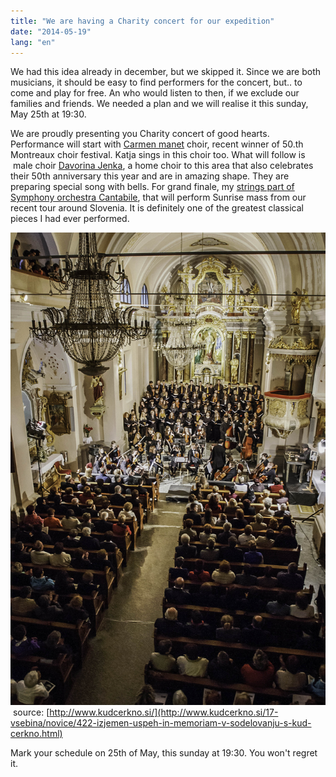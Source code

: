 ```yaml
---
title: "We are having a Charity concert for our expedition"
date: "2014-05-19"
lang: "en"
---
```


We had this idea already in december, but we skipped it. Since we are both musicians, it should be easy to find performers for the concert, but.. to come and play for free. An who would listen to then, if we exclude our families and friends. We needed a plan and we will realise it this sunday, May 25th at 19:30.

We are proudly presenting you Charity concert of good hearts. Performance will start with [Carmen manet](https://www.facebook.com/Carmen.manet?fref=ts "Carmen manet") choir, recent winner of 50.th Montreaux choir festival. Katja sings in this choir too. What will follow is  male choir [Davorina Jenka](www.kud-dj.si/ "MPZ Davorina Jenka"), a home choir to this area that also celebrates their 50th anniversary this year and are in amazing shape. They are preparing special song with bells. For grand finale, my [strings part of Symphony orchestra Cantabile](https://www.facebook.com/pages/KD-Simfoni%C4%8Dni-orkester-Cantabile/107724685976492?fref=ts "Cantabile"), that will perform Sunrise mass from our recent tour around Slovenia. It is definitely one of the greatest classical pieces I had ever performed.

![memoriam-](../images/memoriam-.jpg) source: [http://www.kudcerkno.si/](http://www.kudcerkno.si/17-vsebina/novice/422-izjemen-uspeh-in-memoriam-v-sodelovanju-s-kud-cerkno.html)

Mark your schedule on 25th of May, this sunday at 19:30. You won't regret it.
